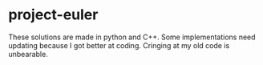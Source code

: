 # project-euler

These solutions are made in python and C++. Some implementations need updating because I got better at coding. Cringing at my old code is unbearable.